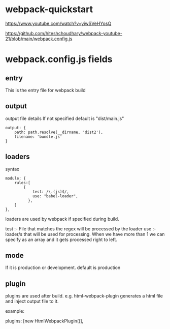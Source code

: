 # webpack-quickstart
 
https://www.youtube.com/watch?v=yiwSVeHYosQ

https://github.com/hiteshchoudhary/webpack-youtube-21/blob/main/webpack.config.js


# webpack.config.js fields

## entry
This is the entry file for webpack build

## output
output file details 
If not specified default is "dist/main.js"

    output: {
        path: path.resolve(__dirname, 'dist2'),
        filename: 'bundle.js'
    }

## loaders

syntax

    module: {
        rules:[
            {
                test: /\.(js)$/,
                use: "babel-loader",
              },
        ]
    },

loaders are used by webpack if specified during build.

test :- File that matches the regex will be processed by the loader
use :- loader/s that will be used for processing. When we have more than 1 we can specify as an array and it gets processed right to left.

## mode
If it is production or development. default is production

## plugin
plugins are used after build.  e.g. html-webpack-plugin generates a html file and inject output file to it.

example:

  plugins: [new HtmlWebpackPlugin()],




